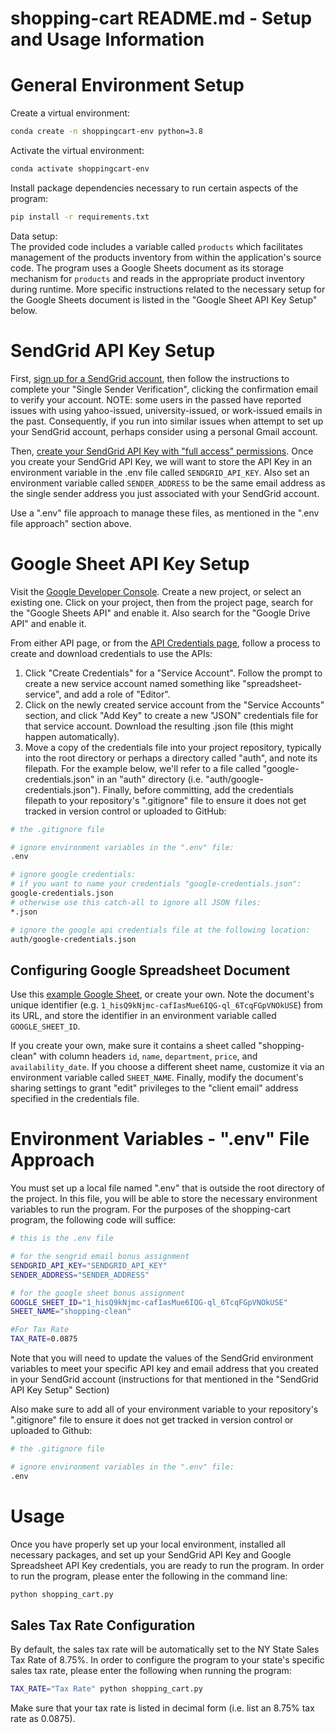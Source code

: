 # shopping-cart README.md - Setup and Usage Information

# General Environment Setup

Create a virtual environment:
```sh
conda create -n shoppingcart-env python=3.8
```
Activate the virtual environment:
```sh
conda activate shoppingcart-env
```
Install package dependencies necessary to run certain aspects of the program:
```sh
pip install -r requirements.txt
```
Data setup:  
The provided code includes a variable called ```products``` which facilitates management of the products inventory from within the application's source code. The program uses a Google Sheets document as its storage mechanism for ```products``` and reads in the appropriate product inventory during runtime. More specific instructions related to the necessary setup for the Google Sheets document is listed in the "Google Sheet API Key Setup" below.

# SendGrid API Key Setup
First, [sign up for a SendGrid account](https://app.sendgrid.com/login?redirect_to=%2Fsettings%2Fapi_keys), then follow the instructions to complete your "Single Sender Verification", clicking the confirmation email to verify your account. 
NOTE: some users in the passed have reported issues with using yahoo-issued, university-issued, or work-issued emails in the past. Consequently, if you run into similar issues when attempt to set up your SendGrid account, perhaps consider using a personal Gmail account. 

Then, [create your SendGrid API Key with "full access" permissions](https://app.sendgrid.com/login?redirect_to=%2Fsettings%2Fapi_keys). Once you create your SendGrid API Key, we will want to store the API Key in an environment variable in the .env file called ```SENDGRID_API_KEY```. Also set an environment variable called ```SENDER_ADDRESS``` to be the same email address as the single sender address you just associated with your SendGrid account.

Use a ".env" file approach to manage these files, as mentioned in the ".env file approach" section above. 

# Google Sheet API Key Setup
Visit the [Google Developer Console](https://console.developers.google.com/cloud-resource-manager). Create a new project, or select an existing one. Click on your project, then from the project page, search for the "Google Sheets API" and enable it. Also search for the "Google Drive API" and enable it.

From either API page, or from the [API Credentials page](https://console.developers.google.com/apis/credentials), follow a process to create and download credentials to use the APIs:

1. Click "Create Credentials" for a "Service Account". Follow the prompt to create a new service account named something like "spreadsheet-service", and add a role of "Editor".
2. Click on the newly created service account from the "Service Accounts" section, and click "Add Key" to create a new "JSON" credentials file for that service account. Download the resulting .json file (this might happen automatically).
3. Move a copy of the credentials file into your project repository, typically into the root directory or perhaps a directory called "auth", and note its filepath. For the example below, we'll refer to a file called "google-credentials.json" in an "auth" directory (i.e. "auth/google-credentials.json").
Finally, before committing, add the credentials filepath to your repository's ".gitignore" file to ensure it does not get tracked in version control or uploaded to GitHub:
```sh
# the .gitignore file

# ignore environment variables in the ".env" file:
.env

# ignore google credentials:
# if you want to name your credentials "google-credentials.json":
google-credentials.json 
# otherwise use this catch-all to ignore all JSON files:
*.json   

# ignore the google api credentials file at the following location:
auth/google-credentials.json
```

## Configuring Google Spreadsheet Document 
Use this [example Google Sheet](https://docs.google.com/spreadsheets/d/1_hisQ9kNjmc-cafIasMue6IQG-ql_6TcqFGpVNOkUSE/), or create your own. Note the document's unique identifier (e.g. ```1_hisQ9kNjmc-cafIasMue6IQG-ql_6TcqFGpVNOkUSE```) from its URL, and store the identifier in an environment variable called ```GOOGLE_SHEET_ID```.

If you create your own, make sure it contains a sheet called "shopping-clean" with column headers ```id```, ```name```, ```department```, ```price```, and ```availability_date```. If you choose a different sheet name, customize it via an environment variable called ```SHEET_NAME```. Finally, modify the document's sharing settings to grant "edit" privileges to the "client email" address specified in the credentials file.

# Environment Variables - ".env" File Approach
You must set up a local file named ".env" that is outside the root directory of the project. In this file, you will be able to store the necessary environment variables to run the program. For the purposes of the shopping-cart program, the following code will suffice:
```sh
# this is the .env file

# for the sengrid email bonus assignment
SENDGRID_API_KEY="SENDGRID_API_KEY"
SENDER_ADDRESS="SENDER_ADDRESS"

# for the google sheet bonus assignment 
GOOGLE_SHEET_ID="1_hisQ9kNjmc-cafIasMue6IQG-ql_6TcqFGpVNOkUSE"
SHEET_NAME="shopping-clean"

#For Tax Rate
TAX_RATE=0.0875
```
Note that you will need to update the values of the SendGrid environment variables to meet your specific API key and email address that you created in your SendGrid account (instructions for that mentioned in the "SendGrid API Key Setup" Section)

Also make sure to add all of your environment variable to your repository's ".gitignore" file to ensure it does not get tracked in version control or uploaded to Github:  
```sh
# the .gitignore file

# ignore environment variables in the ".env" file:
.env
```

# Usage
Once you have properly set up your local environment, installed all necessary packages, and set up your SendGrid API Key and Google Spreadsheet API Key credentials, you are ready to run the program. 
In order to run the program, please enter the following in the command line: 
```sh
python shopping_cart.py
```

## Sales Tax Rate Configuration
By default, the sales tax rate will be automatically set to the NY State Sales Tax Rate of 8.75%.
In order to configure the program to your state's specific sales tax rate, please enter the following when running the program:
```sh
TAX_RATE="Tax Rate" python shopping_cart.py
```
Make sure that your tax rate is listed in decimal form (i.e. list an 8.75% tax rate as 0.0875).
